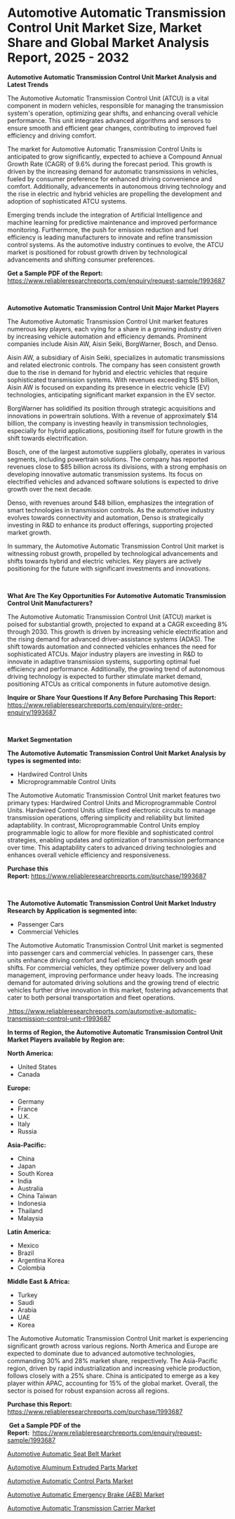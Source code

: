 <p><h1>Automotive Automatic Transmission Control Unit Market Size, Market Share and Global Market Analysis Report, 2025 - 2032</h1></p><p><strong>Automotive Automatic Transmission Control Unit Market Analysis and Latest Trends</strong></p>
<p><p>The Automotive Automatic Transmission Control Unit (ATCU) is a vital component in modern vehicles, responsible for managing the transmission system's operation, optimizing gear shifts, and enhancing overall vehicle performance. This unit integrates advanced algorithms and sensors to ensure smooth and efficient gear changes, contributing to improved fuel efficiency and driving comfort.</p><p>The market for Automotive Automatic Transmission Control Units is anticipated to grow significantly, expected to achieve a Compound Annual Growth Rate (CAGR) of 9.6% during the forecast period. This growth is driven by the increasing demand for automatic transmissions in vehicles, fueled by consumer preference for enhanced driving convenience and comfort. Additionally, advancements in autonomous driving technology and the rise in electric and hybrid vehicles are propelling the development and adoption of sophisticated ATCU systems.</p><p>Emerging trends include the integration of Artificial Intelligence and machine learning for predictive maintenance and improved performance monitoring. Furthermore, the push for emission reduction and fuel efficiency is leading manufacturers to innovate and refine transmission control systems. As the automotive industry continues to evolve, the ATCU market is positioned for robust growth driven by technological advancements and shifting consumer preferences.</p></p>
<p><strong>Get a Sample PDF of the Report:&nbsp;</strong> <a href="https://www.reliableresearchreports.com/enquiry/request-sample/1993687?utm_campaign=33&utm_medium=2&utm_source=Github&utm_content=ia&utm_term=15012025&utm_id=automotive-automatic-transmission-control-unit">https://www.reliableresearchreports.com/enquiry/request-sample/1993687</a></p>
<p>&nbsp;</p>
<p><strong>Automotive Automatic Transmission Control Unit Major Market Players</strong></p>
<p><p>The Automotive Automatic Transmission Control Unit market features numerous key players, each vying for a share in a growing industry driven by increasing vehicle automation and efficiency demands. Prominent companies include Aisin AW, Aisin Seiki, BorgWarner, Bosch, and Denso.</p><p>Aisin AW, a subsidiary of Aisin Seiki, specializes in automatic transmissions and related electronic controls. The company has seen consistent growth due to the rise in demand for hybrid and electric vehicles that require sophisticated transmission systems. With revenues exceeding $15 billion, Aisin AW is focused on expanding its presence in electric vehicle (EV) technologies, anticipating significant market expansion in the EV sector.</p><p>BorgWarner has solidified its position through strategic acquisitions and innovations in powertrain solutions. With a revenue of approximately $14 billion, the company is investing heavily in transmission technologies, especially for hybrid applications, positioning itself for future growth in the shift towards electrification.</p><p>Bosch, one of the largest automotive suppliers globally, operates in various segments, including powertrain solutions. The company has reported revenues close to $85 billion across its divisions, with a strong emphasis on developing innovative automatic transmission systems. Its focus on electrified vehicles and advanced software solutions is expected to drive growth over the next decade.</p><p>Denso, with revenues around $48 billion, emphasizes the integration of smart technologies in transmission controls. As the automotive industry evolves towards connectivity and automation, Denso is strategically investing in R&D to enhance its product offerings, supporting projected market growth.</p><p>In summary, the Automotive Automatic Transmission Control Unit market is witnessing robust growth, propelled by technological advancements and shifts towards hybrid and electric vehicles. Key players are actively positioning for the future with significant investments and innovations.</p></p>
<p>&nbsp;</p>
<p><strong>What Are The Key Opportunities For Automotive Automatic Transmission Control Unit Manufacturers?</strong></p>
<p><p>The Automotive Automatic Transmission Control Unit (ATCU) market is poised for substantial growth, projected to expand at a CAGR exceeding 8% through 2030. This growth is driven by increasing vehicle electrification and the rising demand for advanced driver-assistance systems (ADAS). The shift towards automation and connected vehicles enhances the need for sophisticated ATCUs. Major industry players are investing in R&D to innovate in adaptive transmission systems, supporting optimal fuel efficiency and performance. Additionally, the growing trend of autonomous driving technology is expected to further stimulate market demand, positioning ATCUs as critical components in future automotive design.</p></p>
<p><strong>Inquire or Share Your Questions If Any Before Purchasing This Report:</strong> <a href="https://www.reliableresearchreports.com/enquiry/pre-order-enquiry/1993687?utm_campaign=33&utm_medium=2&utm_source=Github&utm_content=ia&utm_term=15012025&utm_id=automotive-automatic-transmission-control-unit">https://www.reliableresearchreports.com/enquiry/pre-order-enquiry/1993687</a></p>
<p>&nbsp;</p>
<p><strong>Market Segmentation</strong></p>
<p><strong>The Automotive Automatic Transmission Control Unit Market Analysis by types is segmented into:</strong></p>
<p><ul><li>Hardwired Control Units</li><li>Microprogrammable Control Units</li></ul></p>
<p><p>The Automotive Automatic Transmission Control Unit market features two primary types: Hardwired Control Units and Microprogrammable Control Units. Hardwired Control Units utilize fixed electronic circuits to manage transmission operations, offering simplicity and reliability but limited adaptability. In contrast, Microprogrammable Control Units employ programmable logic to allow for more flexible and sophisticated control strategies, enabling updates and optimization of transmission performance over time. This adaptability caters to advanced driving technologies and enhances overall vehicle efficiency and responsiveness.</p></p>
<p><strong>Purchase this Report:&nbsp;</strong><a href="https://www.reliableresearchreports.com/purchase/1993687?utm_campaign=33&utm_medium=2&utm_source=Github&utm_content=ia&utm_term=15012025&utm_id=automotive-automatic-transmission-control-unit">https://www.reliableresearchreports.com/purchase/1993687</a></p>
<p>&nbsp;</p>
<p><strong>The Automotive Automatic Transmission Control Unit Market Industry Research by Application is segmented into:</strong></p>
<p><ul><li>Passenger Cars</li><li>Commercial Vehicles</li></ul></p>
<p><p>The Automotive Automatic Transmission Control Unit market is segmented into passenger cars and commercial vehicles. In passenger cars, these units enhance driving comfort and fuel efficiency through smooth gear shifts. For commercial vehicles, they optimize power delivery and load management, improving performance under heavy loads. The increasing demand for automated driving solutions and the growing trend of electric vehicles further drive innovation in this market, fostering advancements that cater to both personal transportation and fleet operations.</p></p>
<p><a href="https://www.reliableresearchreports.com/automotive-automatic-transmission-control-unit-r1993687?utm_campaign=33&utm_medium=2&utm_source=Github&utm_content=ia&utm_term=15012025&utm_id=automotive-automatic-transmission-control-unit">&nbsp;https://www.reliableresearchreports.com/automotive-automatic-transmission-control-unit-r1993687</a></p>
<p><strong>In terms of Region, the Automotive Automatic Transmission Control Unit Market Players available by Region are:</strong></p>
<p>
    <p> <strong> North America: </strong>
        <ul>
            <li>United States</li>
            <li>Canada</li>
        </ul>
        </p> 
    <p> <strong> Europe: </strong>
        <ul>
            <li>Germany</li>
            <li>France</li>
            <li>U.K.</li>
            <li>Italy</li>
            <li>Russia</li>
        </ul>
        </p> 
    <p> <strong> Asia-Pacific: </strong>
        <ul>
            <li>China</li>
            <li>Japan</li>
            <li>South Korea</li>
            <li>India</li>
            <li>Australia</li>
            <li>China Taiwan</li>
            <li>Indonesia</li>
            <li>Thailand</li>
            <li>Malaysia</li>
        </ul>
        </p> 
    <p> <strong> Latin America: </strong>
        <ul>
            <li>Mexico</li>
            <li>Brazil</li>
            <li>Argentina Korea</li>
            <li>Colombia</li>
        </ul>
        </p> 
    <p> <strong> Middle East & Africa: </strong>
        <ul>
            <li>Turkey</li>
            <li>Saudi</li>
            <li>Arabia</li>
            <li>UAE</li>
            <li>Korea</li>
        </ul>
    </p>
    </p>
<p><p>The Automotive Automatic Transmission Control Unit market is experiencing significant growth across various regions. North America and Europe are expected to dominate due to advanced automotive technologies, commanding 30% and 28% market share, respectively. The Asia-Pacific region, driven by rapid industrialization and increasing vehicle production, follows closely with a 25% share. China is anticipated to emerge as a key player within APAC, accounting for 15% of the global market. Overall, the sector is poised for robust expansion across all regions.</p></p>
<p><strong>Purchase this Report: </strong><a href="https://www.reliableresearchreports.com/purchase/1993687?utm_campaign=33&utm_medium=2&utm_source=Github&utm_content=ia&utm_term=15012025&utm_id=automotive-automatic-transmission-control-unit">https://www.reliableresearchreports.com/purchase/1993687</a></p>
<p>&nbsp;<strong>Get a Sample PDF of the Report:&nbsp;&nbsp;</strong><a href="https://www.reliableresearchreports.com/enquiry/request-sample/1993687?utm_campaign=33&utm_medium=2&utm_source=Github&utm_content=ia&utm_term=15012025&utm_id=automotive-automatic-transmission-control-unit">https://www.reliableresearchreports.com/enquiry/request-sample/1993687</a></p>
<p><strong></strong></p>
<p><p><a href="https://github.com/yoshih12/Market-Research-Report-List-4/blob/main/automotive-automatic-seat-belt-market.md?utm_campaign=33&utm_medium=2&utm_source=Github&utm_content=ia&utm_term=15012025&utm_id=automotive-automatic-transmission-control-unit">Automotive Automatic Seat Belt Market</a></p><p><a href="https://github.com/nathaliehurles7142/Market-Research-Report-List-1/blob/main/automotive-aluminum-extruded-parts-market.md?utm_campaign=33&utm_medium=2&utm_source=Github&utm_content=ia&utm_term=15012025&utm_id=automotive-automatic-transmission-control-unit">Automotive Aluminum Extruded Parts Market</a></p><p><a href="https://github.com/rosalinebhakta48/Market-Research-Report-List-1/blob/main/automotive-automatic-control-parts-market.md?utm_campaign=33&utm_medium=2&utm_source=Github&utm_content=ia&utm_term=15012025&utm_id=automotive-automatic-transmission-control-unit">Automotive Automatic Control Parts Market</a></p><p><a href="https://github.com/chongseney974/Market-Research-Report-List-1/blob/main/automotive-automatic-emergency-brake-aeb-market.md?utm_campaign=33&utm_medium=2&utm_source=Github&utm_content=ia&utm_term=15012025&utm_id=automotive-automatic-transmission-control-unit">Automotive Automatic Emergency Brake (AEB) Market</a></p><p><a href="https://github.com/ryanbell8967/Market-Research-Report-List-1/blob/main/automotive-automatic-transmission-carrier-market.md?utm_campaign=33&utm_medium=2&utm_source=Github&utm_content=ia&utm_term=15012025&utm_id=automotive-automatic-transmission-control-unit">Automotive Automatic Transmission Carrier Market</a></p></p>